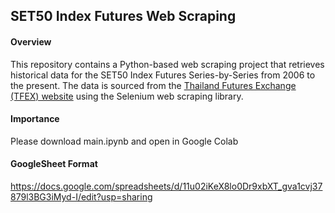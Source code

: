 ## SET50 Index Futures Web Scraping

#### Overview
This repository contains a Python-based web scraping project that retrieves historical data for the SET50 Index Futures Series-by-Series from 2006 to the present. The data is sourced from the [Thailand Futures Exchange (TFEX) website](https://www.tfex.co.th/tfex/index.html?locale=en_US) using the Selenium web scraping library. 

#### Importance
Please download main.ipynb and open in Google Colab

#### GoogleSheet Format
https://docs.google.com/spreadsheets/d/11u02iKeX8lo0Dr9xbXT_gva1cvj37879l3BG3iMyd-I/edit?usp=sharing

